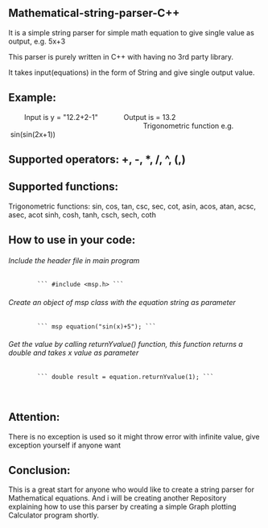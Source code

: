 ## Mathematical-string-parser-C++
It is a simple string parser for simple math equation to give single value as output, e.g. 5x+3

This parser is purely written in C++ with having no 3rd party library. 

It takes input(equations) in the form of String and give single output value. 

## Example:
         Input is y = "12.2+2-1"     
         Output is = 13.2                                                                                                                          Trigonometric function e.g.  sin(sin(2x+1))
         
## Supported operators: +, -, *, /, ^, (,) 

## Supported functions: 
Trigonometric functions: sin, cos, tan, csc, sec, cot, asin, acos, atan, acsc, asec, acot sinh, cosh, tanh, csch, sech, coth

## How to use in your code:
######      Include the header file in main program
            ``` #include <msp.h> ```

######      Create an object of msp class with the equation string as parameter
            ``` msp equation("sin(x)+5"); ```

######      Get the value by calling returnYvalue() function, this function returns a double and takes x value as parameter
            ``` double result = equation.returnYvalue(1); ```
       
                     
## Attention:
There is no exception is used so it might throw error with infinite value, give exception yourself if anyone want 

## Conclusion: 
This is a great start for anyone who would like to create a string parser for Mathematical equations. And i will be creating another Repository explaining how to use this parser by creating a simple Graph plotting Calculator program shortly. 
           

